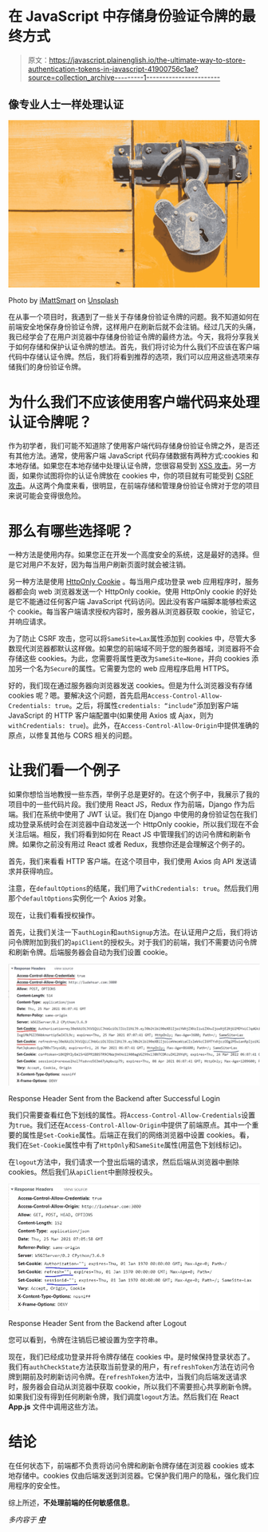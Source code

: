 # 在 JavaScript 中存储身份验证令牌的最终方式

> 原文：<https://javascript.plainenglish.io/the-ultimate-way-to-store-authentication-tokens-in-javascript-41900756c1ae?source=collection_archive---------1----------------------->

## 像专业人士一样处理认证

![](img/74336524c4625343675f3b8106ef430c.png)

Photo by [iMattSmart](https://unsplash.com/@imattsmart?utm_source=medium&utm_medium=referral) on [Unsplash](https://unsplash.com?utm_source=medium&utm_medium=referral)

在从事一个项目时，我遇到了一些关于存储身份验证令牌的问题。我不知道如何在前端安全地保存身份验证令牌，这样用户在刷新后就不会注销。经过几天的头痛，我已经学会了在用户浏览器中存储身份验证令牌的最终方法。今天，我将分享我关于如何存储和保护认证令牌的想法。首先，我们将讨论为什么我们不应该在客户端代码中存储认证令牌。然后，我们将看到推荐的选项，我们可以应用这些选项来存储我们的身份验证令牌。

# 为什么我们不应该使用客户端代码来处理认证令牌呢？

作为初学者，我们可能不知道除了使用客户端代码存储身份验证令牌之外，是否还有其他方法。通常，使用客户端 JavaScript 代码存储数据有两种方式:cookies 和本地存储。如果您在本地存储中处理认证令牌，您很容易受到 [XSS 攻击](https://en.wikipedia.org/wiki/Cross-site_scripting)。另一方面，如果你试图将你的认证令牌放在 cookies 中，你的项目就有可能受到 [CSRF 攻击](https://en.wikipedia.org/wiki/Cross-site_request_forgery)。从这两个角度来看，很明显，在前端存储和管理身份验证令牌对于您的项目来说可能会变得很危险。

# 那么有哪些选择呢？

一种方法是使用内存。如果您正在开发一个高度安全的系统，这是最好的选择。但是它对用户不友好，因为每当用户刷新页面时就会被注销。

另一种方法是使用 [HttpOnly Cookie](https://owasp.org/www-community/HttpOnly) 。每当用户成功登录 web 应用程序时，服务器都会向 web 浏览器发送一个 HttpOnly cookie。使用 HttpOnly cookie 的好处是它不能通过任何客户端 JavaScript 代码访问。因此没有客户端脚本能够检索这个 cookie。每当客户端请求授权内容时，服务器从浏览器获取 cookie，验证它，并响应请求。

为了防止 CSRF 攻击，您可以将`SameSite=Lax`属性添加到 cookies 中，尽管大多数现代浏览器都默认这样做。如果您的前端域不同于您的服务器域，浏览器将不会存储这些 cookies。为此，您需要将属性更改为`SameSite=None`，并向 cookies 添加另一个名为`Secure`的属性。它需要为您的 web 应用程序启用 HTTPS。

好的，我们现在通过服务器向浏览器发送 cookies。但是为什么浏览器没有存储 cookies 呢？嗯。要解决这个问题，首先启用`Access-Control-Allow-Credentials: true`。之后，将属性`credentials: “include”`添加到客户端 JavaScript 的 HTTP 客户端配置中(如果使用 Axios 或 Ajax，则为`withCredentials: true`)。此外，在`Access-Control-Allow-Origin`中提供准确的原点，以修复其他与 CORS 相关的问题。

# 让我们看一个例子

如果你想恰当地教授一些东西，举例子总是更好的。在这个例子中，我展示了我的项目中的一些代码片段。我们使用 React JS，Redux 作为前端，Django 作为后端。我们在系统中使用了 JWT 认证。我们在 Django 中使用的身份验证包在我们成功登录系统时会在浏览器中自动发送一个 HttpOnly cookie，所以我们现在不会关注后端。相反，我们将看到如何在 React JS 中管理我们的访问令牌和刷新令牌。如果你之前没有用过 React 或者 Redux，我想你还是会理解这个例子的。

首先，我们来看看 HTTP 客户端。在这个项目中，我们使用 Axios 向 API 发送请求并获得响应。

注意，在`defaultOptions`的结尾，我们用了`withCredentials: true`。然后我们用那个`defaultOptions`实例化一个 Axios 对象。

现在，让我们看看授权操作。

首先，让我们关注一下`authLogin`和`authSignup`方法。在认证用户之后，我们将访问令牌附加到我们的`apiClient`的授权头。对于我们的前端，我们不需要访问令牌和刷新令牌。后端服务器会自动为我们设置 cookie。

![](img/d1cb427bb7f5f5ca108562f78689415e.png)

Response Header Sent from the Backend after Successful Login

我们只需要查看红色下划线的属性。将`Access-Control-Allow-Credentials`设置为`true`。我们还在`Access-Control-Allow-Origin`中提供了前端原点。其中一个重要的属性是`Set-Cookie`属性。后端正在我们的网络浏览器中设置 cookies。看，我们在`Set-Cookie`属性中有了`HttpOnly`和`SameSite`属性(用蓝色下划线标记)。

在`logout`方法中，我们请求一个登出后端的请求，然后后端从浏览器中删除 cookies。然后我们从`apiClient`中删除授权头。

![](img/abefa2409aad00591c12f397b503f88e.png)

Response Header Sent from the Backend after Logout

您可以看到，令牌在注销后已被设置为空字符串。

现在，我们已经成功登录并将令牌存储在 cookies 中。是时候保持登录状态了。我们有`authCheckState`方法获取当前登录的用户，有`refreshToken`方法在访问令牌到期前及时刷新访问令牌。在`refreshToken`方法中，当我们向后端发送请求时，服务器会自动从浏览器中获取 cookie，所以我们不需要担心共享刷新令牌。如果我们没有得到任何刷新令牌，我们调度`logout`方法。然后我们在 React **App.js** 文件中调用这些方法。

# 结论

在任何状态下，前端都不负责将访问令牌和刷新令牌存储在浏览器 cookies 或本地存储中。cookies 仅由后端发送到浏览器。它保护我们用户的隐私，强化我们应用程序的安全性。

综上所述，**不处理前端的任何敏感信息**。

*多内容于* [***中***](https://plainenglish.io/)